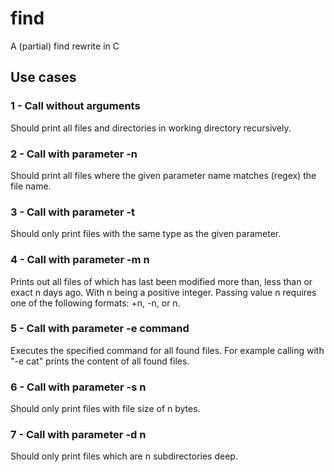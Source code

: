 # find
A (partial) find rewrite in C

## Use cases

### 1 - Call without arguments

Should print all files and directories in working directory recursively.

### 2 - Call with parameter -n

Should print all files where the given parameter name matches (regex) the file name.

### 3 - Call with parameter -t

Should only print files with the same type as the given parameter.

### 4 - Call with parameter -m n

Prints out all files of which has last been modified more than, less than or exact n days ago. With n being a positive integer.
Passing value n requires one of the following formats: +n, -n, or n.

### 5 - Call with parameter -e command

Executes the specified command for all found files. For example calling with "-e cat" prints the content of all found files.

### 6 - Call with parameter -s n

Should only print files with file size of n bytes.

### 7 - Call with parameter -d n

Should only print files which are n subdirectories deep.